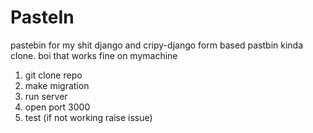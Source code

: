 # PasteIn
pastebin for my shit
django and cripy-django form based pastbin kinda clone. boi that works fine on mymachine

1) git clone repo 
2) make migration 
3) run server 
4) open port 3000
5) test (if not working raise issue)
